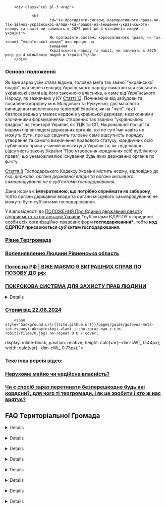 <div class="row justify-center">
        <div><span style="background:url({{site.github.url}}/pages/files/docs/home/help/0.svg) no-repeat 0 0 / cover;   display: inline-block;
    position: relative;
    height: calc(var(--dim-cW)* 0.24px);
    width: calc(var(--dim-cW)* 0.3545px);"></span></div>

        <div class="col pl-3 wrap">

                <h3
                        id="як-протидіяти-системі-корпоративного-права-чи-так-званої-української-влади-яка-працює-на-знищення-українського-народу-та-нації-чи-залишать-в-2025-році-до-4-мільйонів-людей-в-україні">
                        Як протидіяти системі корпоративного права, чи так званої “української влади” яка працює на
                        знищення
                        Українського народу та нації, чи залишать в 2025 році до 4 мільйонів людей в Україні?</h3>
        </div>

</div>

### Основні положення

Як вже зараз усім стала відома, головна мета так званої "української влади", яка через геноцид Українського народу
намагається звільнити українські землі від його законного власника, а саме від Українського Народу, як зазначено у КУ
[Статті 13](https://zakon.rada.gov.ua/laws/show/254%D0%BA/96-%D0%B2%D1%80#n4204). Починаючи від забудови та посилення
кордону між Молдовою та Румунією, для масового винищення населення на території України, як на "нулі", так і
безпосередньо у межах кордонів української держави, незаконними злочинними формуваннями створених так званою
"українською владою" на території України, як ТЦК та СП, Національної поліції та іншими під виглядом державних органів,
які по суті їми навіть не можуть бути, про що свідчить головне саме відсутність порядку утворення та самого визначення
правового статусу, юридичних осіб публічного права у чинній конституції України та, як і відповідно, відсутність закону
України "Про утворення юридичних осіб публічного права", що унеможливлює існування будь яких державних органів по факту.

[Стаття 8](https://zakon.rada.gov.ua/laws/show/436-15#n48) Господарського Кодексу України містить норму, відповідно до
якої _держава, органи державної влади та органи місцевого самоврядування не є суб'єктами господарювання._

Дана норма є **імперативною, що потрібно сприймати як заборону**, тобто органи державної влади
та органи місцевого самоврядування не можуть бути суб'єктами господарювання.

У відповідності до [ПОЛОЖЕННЯ Про Єдиний державний реєстр підприємств та організацій
України](https://zakon.rada.gov.ua/laws/show/118-96-%D0%BF#o22) \*суб'єктами ЄДРПОУ є юридичні особи всіх
організаційно-правових форм **господарювання\***, тобто **код ЄДРПОУ присвоюється суб'єктам господарювання**.

### [Рівне Тергромада](https://t.me/+fTUk1O3f2jRjNGM6)

### [Волевиявлення Людини Рівненська область](https://t.me/volevyyavlennya_rivnenska)

### [Позов на РФ | ВЖЕ МАЄМО 9 ВИГРАШНИХ СПРАВ ПО ПОЗОВУ ДО рф:](https://t.me/c/1678521084/273)

### [ПОКРОКОВА СИСТЕМА ДЛЯ ЗАХИСТУ ПРАВ ЛЮДИНИ](https://t.me/znaj_pravdu)

<details>

        <summary>

                <strong data-strong>Додатково</strong>

        </summary>

        <span> - <a p-before="-"
                        href="{{site.github.url}}/pages/guide/golovna-meta-tak-zvanoyi-ukrayinskoyi-vladi-i-sho-zaraz-nam-z-cim-robiti/files/виборів_президента_України_не_було.jpg"
                        target="_blank">Виборів Президента України Не Було</a></span>

        <span> - <a p-before="-"
                        href="{{site.github.url}}/pages/guide/golovna-meta-tak-zvanoyi-ukrayinskoyi-vladi-i-sho-zaraz-nam-z-cim-robiti/files/ВР нема відповідь Акулову.jpg"
                        target="_blank">ВР Нема Відповідь Акулову</a></span>

        <span> - <a p-before="-"
                        href="{{site.github.url}}/pages/guide/golovna-meta-tak-zvanoyi-ukrayinskoyi-vladi-i-sho-zaraz-nam-z-cim-robiti/files/громадянства україни нема.jpg"
                        target="_blank">Громадянства України Нема</a></span>

        <span> - <a p-before="-"
                        href="{{site.github.url}}/pages/guide/golovna-meta-tak-zvanoyi-ukrayinskoyi-vladi-i-sho-zaraz-nam-z-cim-robiti/files/держ органів нема!!!.jpeg"
                        target="_blank">Держ Органів Нема</a></span>

        <span> - <a p-before="-"
                        href="{{site.github.url}}/pages/guide/golovna-meta-tak-zvanoyi-ukrayinskoyi-vladi-i-sho-zaraz-nam-z-cim-robiti/files/майно_не_передавалося_в_республіку_Україна.jpg"
                        target="_blank">Майно Не Передавалося В Республіку Україна</a></span>

        <span> - <a p-before="-"
                        href="{{site.github.url}}/pages/guide/golovna-meta-tak-zvanoyi-ukrayinskoyi-vladi-i-sho-zaraz-nam-z-cim-robiti/files/присяги президентів немає.jpg"
                        target="_blank">Присяги Президентів Немає</a></span>

        <span> - <a p-before="-"
                        href="{{site.github.url}}/pages/guide/golovna-meta-tak-zvanoyi-ukrayinskoyi-vladi-i-sho-zaraz-nam-z-cim-robiti/files/Стану війни нема.jpg"
                        target="_blank">Стану Війни Нема</a></span>

</details>

### [Стрим від 22.06.2024](https://t.me/c/1793842064/19402)

<div class="row justify-center" data-target-url="https://t.me/c/1793842064/19402">

        <span style="background:url({{site.github.url}}/pages/guide/golovna-meta-tak-zvanoyi-ukrayinskoyi-vladi-i-sho-zaraz-nam-z-cim-robiti/files/0.jpg) no-repeat 0 0 / cover;

display: inline-block;
position: relative;
height: calc(var(--dim-cW)_ 0.44px);
width: calc(var(--dim-cW)_ 0.73px);"></span>

</div>

### Текстова версія відео:

### [Нерухоме майно чи недійсна власність?](neruhome-majno-chi-nedijsna-vlasnist.md)

### [Чи є спосіб зараз перетинати безперешкодно будь які кордони?, для чого ті тергромади, і як це зробити і хто ж нас врятує?](organ-miscevogo-samovryaduvannya-i-yak-ce-zrobiti.md)

## FAQ Територіальної Громада

<details _open>

        <summary>Чи мають право територіальні громади створювати комунальні підприємства?</summary>

        <span><a href="https://zakon.rada.gov.ua/laws/show/254%D0%BA/96-%D0%B2%D1%80#n4894" target="_block">43 статтю
                        Конституції.</a></span>
        <i>
                ...або через утворені ними органи місцевого самоврядування управляють майном, що є в комунальній
                власності
        </i>

        <strong>
                Так,
        </strong>

        <p>
                Давайте це зробимо, створимо комунальні підприємства. Назвемо його як захочемо і будемо робити
                документи, свої, дійсні документи, але їх треба створити: зібратися, проголосувати, створити це
                комунальне підприємство.
        </p>

        <p>
                В нас є чітко побудована покрокова система, як це робиться, як це записано в Конституції України.
        </p>

</details>
<br>
<details _open>

        <summary>Я зараз не в Україні знаходжусь, щоб підписати цей договір територіальної громади</summary>

        <p>
                Так само, якщо там збереться територіальна громада, вони так само вам можуть запропонувати Війти в цю
                територіальну громаду і ви просто
        </p>
        <p>

                доручите комусь право підпису свого.
        </p>

        <p>
                Чи договор приєднання підпишуть. Зараз ми можемо вам скинути договор, чи уповноважено вам скинуть
                договор приєднання. Ви просто підпишете його і переправите його назад.

        </p>

        <p>
                І все. В електронному вигляді чи що? Можна в електронному вигляді. Головне, щоб ваша підпис там була.

                Сфоткали і перекинули її, як документ. Ну це вже друге діло. Зараз все просто, нема сложностей взагалі
                ніяких.

                Тільки треба взяти і зробити, от все.

        </p>

</details>
<br>
<details _open>

        <summary>про суд</summary>

        <p>

                Що таке Тритейський суд? Якщо я з вами в одній громаді, ми прийняли рішення, обрали тритейського суддю.

                обрали декількох присяжних. І якщо між нами буде якась свара, то суддя і присяжні вирішать нашу свару.
                Не треба подавати ні в який апеляційний, верховний суд, ще щось.

        </p>
        <p>
                Ми між собою можемо вирішити саме в рамках територіальної громади. От для того і був придуманий такий
                суд. Зараз в нас є народний суд.
        </p>
        <p>
                Він же є готовий. Є народний трибунал. Воно все, ми все задекларували, ми це все зробили.

                В нас, у Вісповністю України, це вже все є. Просто його треба запустити. Тому запускайте стріттєйським
                судом, можете без стріттєйського суда, це ваша справа.

        </p>
        <p>
                Тобто зараз не треба нікого підключати, якихось людей, шукати цього суддю. Зараз не треба, так? Воно все
                є.

        </p>

</details>
<br>
<details _open>

        <summary>відносно до цих рахунків, які знаходяться відкриті в Америці</summary>

        <p>

                Ми починаємо з волевиявлення людини, з такого документа. Далі ми підписуємо договір територіальної
                громади. В нас покроково система розроблена.

        </p>
        <p>
                Якщо ми підемо зараз на ваше питання, а це вже крок десятий, а перших дев'яти кроків не буде, то система
                працювати не буде, вона впаде. І нічого воно не дасть, і нічого не вирішить. </p>
        <p> Діло в тому, що кожен з нас окремо, якщо взнає ті рахунки, якщо буде там подавати ще щось, ще щось, ще щось,
                то ми нічого не доб'ємо, ми нічого не переборемо, не побудуємо систему, нічого.
        </p>
        <p>
                Нам треба діяти всім консолідовано. І покроково будувати всю країну. Бо це інструменти.
        </p>
        <p>
                Просто інструменти для того, щоб ми побудували державу. Розумієте? Якщо ви хочете чимодан денег, то вам
                одному чимодан денег ніхто не дасть. І вам не повезе просто так.
        </p>
        <p>
                Це треба коли нас будуть тисячі людей, тоді кожен візьме чимодан денег. Ну куди ви захочете один? Ніколи
                такого не буде. А коли тисяча нас буде? Буде.
        </p>
        <p>
                Тому по-кроково треба зробити ті кроки. Подати декларацію, претензію в першу чергу до корпоративного
                права корпорації Україна. Вони вам кажуть, да, ми це знаємо.

        </p>
        <p>
                І тоді подати позов. позов на суд, на надра, на комунальне майно, на земельні бонни, на кабінет
                міністрів, на ті структури, які вас пограбували. І змушують вас, саме вас, за те, що вони вас
                пограбували, ще доплочувати гроші.
        </p>
        <p>
                І чим більше ви доплочуєте, тим більше вони вам піднімають комуналки, налоги, ще що, ще що. От так їхня
                система працює. Ми маємо навпаки працювати.
        </p>
        <p>
                Ми маємо будувати Ми маємо об'єднувати. І тоді всі разом ми, от під тим рахунком, в нас все воно є.
                Ольга Михайловна навіть зачитувала кожну суму з кожного свідоцтва.

        </p>

</details>
<br>
<details _open>

        <summary>Створення громади, заявити про первинний суб'єкт права і почати діяти.</summary>

        <p>

                Але ви в Україні зараз? Так, я в Україні.
                Ви можете взяти договор територіальної громади, декілька місцевих людей і таких самих ВПО шників,
                жителів міста Кам'янського і підписати договор і почати діяти. Вам треба 3, 5, 7 людей, 10.

        </p>
        <p>
                Ну, я можу їх знайти. Все! І ви розпочинаєте діяти.
        </p>
        <p> А паралельно ви подаєте декларацію, претензію до корпорації Україна. По Ольги Яренків. Тут є в групі.
                Все тут є. Все пояснюють. Все говорять.

                Відповідають фактично на всі ваші питання. Допомагають всім, чим можете. Безкоштовно.
        </p>
        <p>
                Потім берете позов на Російську Федерацію. і подаєте на матеріальну шкоду за втрачене майно. Подаєте 20
                млн грн, скільки воно там коштувало, 50 млн грн.

                І на моральну шкоду, ще, можливо, на 10 млн грн. І виграєте суд! Суд виграєте! Легко. В принципі.

                Це на Російську Федерацію. І повірте, за рік, максимум за півтора, ви отримаєте ці кошти. Ви їх
                отримаєте.
        </p>
        <p>
                Хто би вам що не говорив? Хто вам дасть? Хто ви такі? Взагалі, хто вас слухати буде? Будуть. Ми чекаємо
                арештовані активи Російської Федерації. Ми знаємо, де вони.

                Ми знаємо, скільки. Ми знаємо, що сьогодні вже зайшли в Україну 1,9 мільярда доларів. Сьогодні зайшли
                тільки.

                Да, вони будуть там на інші якісь там рахунки заходити. Можливо. Але, можливо, якщо б у вас був виграний
                суд на матеріальну шкоду, можливо, і частинка цих діней впала б на ваш рахунок.

                Можливо. Тому, в нас є всі інструменти. Тільки дайте діяти.
        </p>
        <p>
                Подавайте декларацію, зразу беріть позов на РФ, подавайте в Кам'янському, зразу. Все є, все готово,
                тільки свої дані вписати і свою цифру. Тобто подавати до суду, я так розумію.

                До їхнього суду, да, і вперед. Вони не прийшов цей суд, пішли на апеляцію, не прийшли там, пішли на
                Верховний суд, пішли на Європейський суд. Ми розробили таку систему, щоб програти нереально.

                Да, вони не дуже хочуть зараз заплатити, да, вони там хочуть юлити, але вас 100% доказова база. Ви
                ВПОшні. Хоча ви не ВПОшні.

                Ви біженець. Ну так. Ого.
        </p>
        <p>
                Тому з ними треба підписати договір і юридично про себе заявити, що ви є первинний суб'єкт права на цій
                території. Що ніяка там міська рада з вашим мером, вони не є міською радою. Взяти потім документ, витяг
                з Державного реєстру, хто вони такі. А там написано, що це приватна фірма. І ваш там не міський голова,
                він називає себе міський голова міста Кам'янського, а він є директор підприємства просто.
                Сходом є РДПО під назвою міська рада міста Кам'янське. Так і є. Так і є.

        </p>
        <p>
                заявити про первинний суб'єкт права і почати діяти.
        </p>

</details>
<br>
<details _open>

        <summary>Створення громади хто має право входити до їх складу</summary>

        <p>

                Можуть бути фізичні особи, саме головне, щоб вони були тут, в голові Бо документи мали б, можливо,
                людина десь на державній службі чи в правоохоронних органах, їм там не можна відмовлятися від
                дефікаційного кода, ми ж це розуміємо, але воли виявлення вони можуть мати.

        </p>
        <p>
                вони можуть мати не користуватися ним, але вони знають, що я людина, в статусі людина, вони знають, що
                мої права закінчуються там, де починається права інших людей. Він знає, що я вже в статусі людина, я не
                зроблю подлості іншій людині, я не вкраду, я не обману, і так далі, і так далі. Павло Павлович, а
                скільки потрібно хоча б людей? 50 достатньо на перший раз? П'ять достатньо, отак! П'ять достатньо!

        </p>

</details>
<br>
<details _open>

        <summary>про заборону персональних даних</summary>

        <p>

                якщо користуєтесь електронною поштою, всім просто хлоп-хлоп-хлоп-хлоп відправили і у вас завжди буде
                доказ на вашій електронній пошті, що ви їх повідомили про заборону персональних даних.

        </p>
        <p>
                в кожну структуру посилати наприклад, «Приватбанк», «Монобанк», «Хелсі» і так далі, багато дещ.

                Там, де використовувались мої персональні дані, наприклад, там є хелсі, де можна відслідкувати свої
                аналізи, свого лікаря, прийоми.

        </p>

</details>
<br>
<details _open>

        <summary>Реальні результати покрокової системі - люди отримують власність квартири?</summary>

        <p>

                Вони зараз як би довірені владельці, а то вони становяться господарцями.
                Тобто є інтерес людей в участі в громаді.

        </p>
        <p>
                Тобто, будинок стає їхньою власною. Квартира стає власною. Машина стає власною.
                Тобто, люди будуть йти в громаду просто, щоб їх квартира стала їхнією, земля стала їхнією землею, машина
                стала їхнією машиною. Так і відбувається, я розумію.

        </p>

        <p>
                Територіальна команда – це первинний суб'єкт права. І вони самі приймають рішення все, що має
                відбуватися на їхній території. Вони там приймають.
        </p>

        <p>
                Якщо я власник цієї квартири, ви можете так само технічний паспорт виписати на власника. І потім в їхнє
                інвентарбюро передати копію документу, що є власник цієї квартири. Змінено правосуб'єктність.
        </p>
        <p>
                Ага, а підкажіть, якщо відбувається, тобто квартира в собственності, вона потрапляє в реєстр.

        </p>
        <p>
                Зараз ситуація, я так розумію, ми передали свої квартири в приватний реєстр, який знаходиться і, тобто,
                оці нотаріуси користуються цим приватним реєстром, коли квартиру переоформляють.
        </p>
        <p>

                громада створює свій реєстр і нотаріусу доводиться користуватися вашим реєстром, а не тим. Тобто він
                стає узаконений цей реєстр в громаді? </p>
        <p> У вас може бути свій нотаріус чи повірчий суддя.

        </p>
        Тому ви можете самі це зробити. Офіційно. І повідомляти навіть їхні органи, що у вас є свій нотаріус чи повірчий
        суддя, який повіряє документи і передає їх в власність.
        <p>
        </p>
        Переводить з права власності у власність. Все просто. І ви це повідомляєте.

        <p>
        </p>
        І ніхто не має жодним судом, навіть їхнім. Власність не конфісковується, не відбирається.

        <p>
        </p>

</details>
